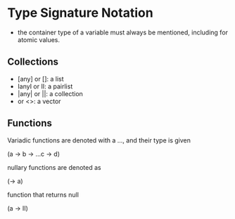 
# Type Signature Notation

- the container type of a variable must always be mentioned,
including for atomic values.

## Collections

* [any] or []: a list
* IanyI or II: a pairlist
* |any| or ||: a collection
* <any> or <>: a vector

## Functions

Variadic functions are denoted with a ...,
and their type is given

(a -> b -> ...c -> d)

nullary functions are denoted as

(-> a)

function that returns null

(a -> II)
